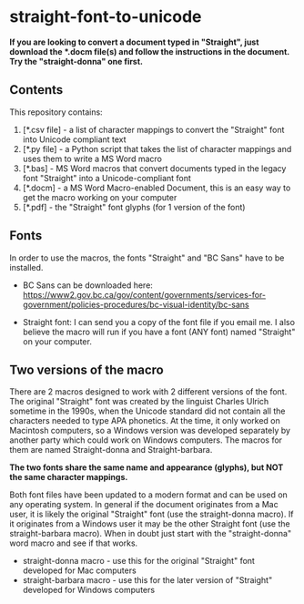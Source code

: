 # straight-font-to-unicode

**If you are looking to convert a document typed in "Straight", just download the \*.docm file(s) and follow the instructions in the document. Try the "straight-donna" one first.**

## Contents

This repository contains:
1. [*.csv file] - a list of character mappings to convert the "Straight" font into Unicode compliant text
2. [*.py file] - a Python script that takes the list of character mappings and uses them to write a MS Word macro
3. [*.bas] - MS Word macros that convert documents typed in the legacy font "Straight" into a Unicode-compliant font
4. [*.docm] - a MS Word Macro-enabled Document, this is an easy way to get the macro working on your computer
5. [*.pdf] - the "Straight" font glyphs (for 1 version of the font)

## Fonts

In order to use the macros, the fonts "Straight" and "BC Sans" have to be installed. 

* BC Sans can be downloaded here:
https://www2.gov.bc.ca/gov/content/governments/services-for-government/policies-procedures/bc-visual-identity/bc-sans

* Straight font:
I can send you a copy of the font file if you email me. I also believe the macro will run if you have a font (ANY font) named "Straight" on your computer.

## Two versions of the macro

There are 2 macros designed to work with 2 different versions of the font. The original "Straight" font was created by the linguist Charles Ulrich sometime in the 1990s, when the Unicode standard did not contain all the characters needed to type APA phonetics. At the time, it only worked on Macintosh computers, so a Windows version was developed separately by another party which could work on Windows computers. The macros for them are named Straight-donna and Straight-barbara.

**The two fonts share the same name and appearance (glyphs), but NOT the same character mappings.**

Both font files have been updated to a modern format and can be used on any operating system. In general if the document originates from a Mac user, it is likely the original "Straight" font (use the straight-donna macro). If it originates from a Windows user it may be the other Straight font (use the straight-barbara macro). When in doubt just start with the "straight-donna" word macro and see if that works.

* straight-donna macro - use this for the original "Straight" font developed for Mac computers
* straight-barbara macro - use this for the later version of "Straight" developed for Windows computers
